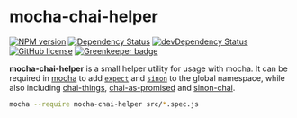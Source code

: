 # mocha-chai-helper
[![NPM version](https://badge.fury.io/js/ng-q-plus.svg)](https://npmjs.org/package/mocha-chai-helper)
[![Dependency Status](https://david-dm.org/dbartholomae/ng-q-plus.svg?theme=shields.io)](https://david-dm.org/dbartholomae/mocha-chai-helper)
[![devDependency Status](https://david-dm.org/dbartholomae/ng-q-plus/dev-status.svg)](https://david-dm.org/dbartholomae/mocha-chai-helper#info=devDependencies)
[![GitHub license](https://img.shields.io/github/license/dbartholomae/mocha-chai-helper.svg)]() [![Greenkeeper badge](https://badges.greenkeeper.io/dbartholomae/mocha-chai-helper.svg)](https://greenkeeper.io/)

**mocha-chai-helper** is a small helper utility for usage with mocha. It can be required in [mocha]() to add [`expect`](http://chaijs.com/api/bdd/) and [`sinon`](http://sinonjs.org/) to the global namespace, while also including [chai-things](https://github.com/chaijs/chai-things), [chai-as-promised](https://github.com/domenic/chai-as-promised) and [sinon-chai](https://github.com/domenic/sinon-chai).

```bash
mocha --require mocha-chai-helper src/*.spec.js
```
